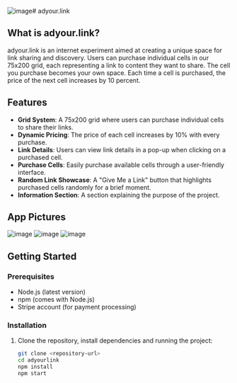 ![image](https://github.com/user-attachments/assets/715631f3-4b98-490a-83df-173284edad88)# adyour.link

## What is adyour.link?

adyour.link is an internet experiment aimed at creating a unique space for link sharing and discovery. Users can purchase individual cells in our 75x200 grid, each representing a link to content they want to share. The cell you purchase becomes your own space. Each time a cell is purchased, the price of the next cell increases by 10 percent.

## Features

- **Grid System**: A 75x200 grid where users can purchase individual cells to share their links.
- **Dynamic Pricing**: The price of each cell increases by 10% with every purchase.
- **Link Details**: Users can view link details in a pop-up when clicking on a purchased cell.
- **Purchase Cells**: Easily purchase available cells through a user-friendly interface.
- **Random Link Showcase**: A "Give Me a Link" button that highlights purchased cells randomly for a brief moment.
- **Information Section**: A section explaining the purpose of the project.


## App Pictures

![image](https://github.com/user-attachments/assets/2e5e6b45-2f3a-4b13-8ff3-e695f888489f)
![image](https://github.com/user-attachments/assets/c2e737a2-e22c-4e92-a230-94f0f29b0f4c)
![image](https://github.com/user-attachments/assets/7e6b7240-79a9-43f4-bb4d-57b8b965e2d5)


## Getting Started

### Prerequisites

- Node.js (latest version)
- npm (comes with Node.js)
- Stripe account (for payment processing)

### Installation

1. Clone the repository, install dependencies and running the project:

   ```bash
   git clone <repository-url>
   cd adyourlink
   npm install
   npm start
